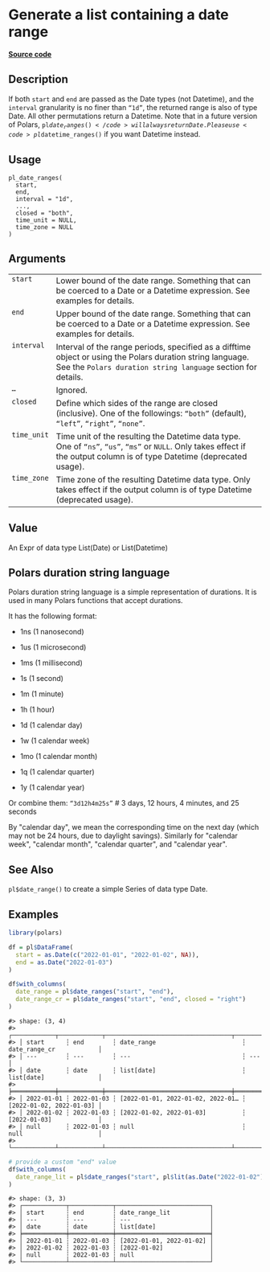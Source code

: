 

# Generate a list containing a date range

[**Source code**](https://github.com/pola-rs/r-polars/tree/8dac37e8bf89bcd080a13d0ed20dd1dc2bee615f/R/functions__eager.R#L286)

## Description

If both <code>start</code> and <code>end</code> are passed as the Date
types (not Datetime), and the <code>interval</code> granularity is no
finer than <code>“1d”</code>, the returned range is also of type Date.
All other permutations return a Datetime. Note that in a future version
of Polars, <code>pl$date_ranges()</code> will always return Date. Please
use <code>pl$datetime_ranges()</code> if you want Datetime instead.

## Usage

<pre><code class='language-R'>pl_date_ranges(
  start,
  end,
  interval = "1d",
  ...,
  closed = "both",
  time_unit = NULL,
  time_zone = NULL
)
</code></pre>

## Arguments

<table>
<tr>
<td style="white-space: nowrap; font-family: monospace; vertical-align: top">
<code id="start">start</code>
</td>
<td>
Lower bound of the date range. Something that can be coerced to a Date
or a Datetime expression. See examples for details.
</td>
</tr>
<tr>
<td style="white-space: nowrap; font-family: monospace; vertical-align: top">
<code id="end">end</code>
</td>
<td>
Upper bound of the date range. Something that can be coerced to a Date
or a Datetime expression. See examples for details.
</td>
</tr>
<tr>
<td style="white-space: nowrap; font-family: monospace; vertical-align: top">
<code id="interval">interval</code>
</td>
<td>
Interval of the range periods, specified as a difftime object or using
the Polars duration string language. See the
<code style="white-space: pre;">Polars duration string language</code>
section for details.
</td>
</tr>
<tr>
<td style="white-space: nowrap; font-family: monospace; vertical-align: top">
<code id="...">…</code>
</td>
<td>
Ignored.
</td>
</tr>
<tr>
<td style="white-space: nowrap; font-family: monospace; vertical-align: top">
<code id="closed">closed</code>
</td>
<td>
Define which sides of the range are closed (inclusive). One of the
followings: <code>“both”</code> (default), <code>“left”</code>,
<code>“right”</code>, <code>“none”</code>.
</td>
</tr>
<tr>
<td style="white-space: nowrap; font-family: monospace; vertical-align: top">
<code id="time_unit">time_unit</code>
</td>
<td>
Time unit of the resulting the Datetime data type. One of
<code>“ns”</code>, <code>“us”</code>, <code>“ms”</code> or
<code>NULL</code>. Only takes effect if the output column is of type
Datetime (deprecated usage).
</td>
</tr>
<tr>
<td style="white-space: nowrap; font-family: monospace; vertical-align: top">
<code id="time_zone">time_zone</code>
</td>
<td>
Time zone of the resulting Datetime data type. Only takes effect if the
output column is of type Datetime (deprecated usage).
</td>
</tr>
</table>

## Value

An Expr of data type List(Date) or List(Datetime)

## Polars duration string language

Polars duration string language is a simple representation of durations.
It is used in many Polars functions that accept durations.

It has the following format:

<ul>
<li>

1ns (1 nanosecond)

</li>
<li>

1us (1 microsecond)

</li>
<li>

1ms (1 millisecond)

</li>
<li>

1s (1 second)

</li>
<li>

1m (1 minute)

</li>
<li>

1h (1 hour)

</li>
<li>

1d (1 calendar day)

</li>
<li>

1w (1 calendar week)

</li>
<li>

1mo (1 calendar month)

</li>
<li>

1q (1 calendar quarter)

</li>
<li>

1y (1 calendar year)

</li>
</ul>

Or combine them: <code>“3d12h4m25s”</code> \# 3 days, 12 hours, 4
minutes, and 25 seconds

By "calendar day", we mean the corresponding time on the next day (which
may not be 24 hours, due to daylight savings). Similarly for "calendar
week", "calendar month", "calendar quarter", and "calendar year".

## See Also

<code>pl$date_range()</code> to create a simple Series of data type
Date.

## Examples

``` r
library(polars)

df = pl$DataFrame(
  start = as.Date(c("2022-01-01", "2022-01-02", NA)),
  end = as.Date("2022-01-03")
)

df$with_columns(
  date_range = pl$date_ranges("start", "end"),
  date_range_cr = pl$date_ranges("start", "end", closed = "right")
)
```

    #> shape: (3, 4)
    #> ┌────────────┬────────────┬───────────────────────────────────┬──────────────────────────┐
    #> │ start      ┆ end        ┆ date_range                        ┆ date_range_cr            │
    #> │ ---        ┆ ---        ┆ ---                               ┆ ---                      │
    #> │ date       ┆ date       ┆ list[date]                        ┆ list[date]               │
    #> ╞════════════╪════════════╪═══════════════════════════════════╪══════════════════════════╡
    #> │ 2022-01-01 ┆ 2022-01-03 ┆ [2022-01-01, 2022-01-02, 2022-01… ┆ [2022-01-02, 2022-01-03] │
    #> │ 2022-01-02 ┆ 2022-01-03 ┆ [2022-01-02, 2022-01-03]          ┆ [2022-01-03]             │
    #> │ null       ┆ 2022-01-03 ┆ null                              ┆ null                     │
    #> └────────────┴────────────┴───────────────────────────────────┴──────────────────────────┘

``` r
# provide a custom "end" value
df$with_columns(
  date_range_lit = pl$date_ranges("start", pl$lit(as.Date("2022-01-02")))
)
```

    #> shape: (3, 3)
    #> ┌────────────┬────────────┬──────────────────────────┐
    #> │ start      ┆ end        ┆ date_range_lit           │
    #> │ ---        ┆ ---        ┆ ---                      │
    #> │ date       ┆ date       ┆ list[date]               │
    #> ╞════════════╪════════════╪══════════════════════════╡
    #> │ 2022-01-01 ┆ 2022-01-03 ┆ [2022-01-01, 2022-01-02] │
    #> │ 2022-01-02 ┆ 2022-01-03 ┆ [2022-01-02]             │
    #> │ null       ┆ 2022-01-03 ┆ null                     │
    #> └────────────┴────────────┴──────────────────────────┘

